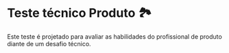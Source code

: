 # Teste técnico Produto 🏞️

Este teste é projetado para avaliar as habilidades do profissional de produto diante de um desafio técnico.


